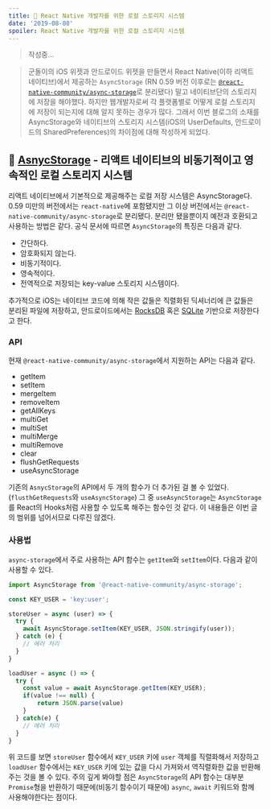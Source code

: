 ```yaml
---
title: 🏪 React Native 개발자를 위한 로컬 스토리지 시스템
date: '2019-08-08'
spoiler: React Native 개발자를 위한 로컬 스토리지 시스템
---
```


> 작성중...

> 군돌이의 iOS 위젯과 안드로이드 위젯을 만들면서 React Native(이하 리액트 네이티브)에서 제공하는 `AsyncStorage` (RN 0.59 버전 이후로는 [`@react-native-community/async-storage`](https://github.com/react-native-community/async-storage)로 분리됐다) 말고 네이티브단의 스토리지에 저장을 해야했다. 하지만 웹개발자로써 각 플랫폼별로 어떻게 로컬 스토리지에 저장이 되는지에 대해 알지 못하는 경우가 많다. 그래서 이번 블로그의 소재를 AsyncStorage와 네이티브의 스토리지 시스템(iOS의 UserDefaults, 안드로이드의 SharedPreferences)의 차이점에 대해 작성하게 되었다.

## 🎍 [AsnycStorage](https://facebook.github.io/react-native/docs/asyncstorage) - 리액트 네이티브의 비동기적이고 영속적인 로컬 스토리지 시스템

리액트 네이티브에서 기본적으로 제공해주는 로컬 저장 시스템은 AsyncStorage다. 0.59 미만의 버전에서는 `react-native`에 포함됐지만 그 이상 버전에서는  `@react-native-community/async-storage`로 분리됐다. 분리만 됐을뿐이지 예전과 호환되고 사용하는 방법은 같다. 공식 문서에 따르면 `AsyncStorage`의 특징은 다음과 같다.

* 간단하다.
* 암호화되지 않는다.
* 비동기적이다.
* 영속적이다.
* 전역적으로 저장되는 key-value 스토리지 시스템이다.

추가적으로 iOS는 네이티브 코드에 의해 작은 값들은 직렬화된 딕셔너리에 큰 값들은 분리된 파일에 저장하고, 안드로이드에서는 [RocksDB](https://rocksdb.org/) 혹은 [SQLite](https://www.sqlite.org/index.html) 기반으로 저장한다고 한다.

### API

현재 `@react-native-community/async-storage`에서 지원하는 API는 다음과 같다.

* getItem
* setItem
* mergeItem
* removeItem
* getAllKeys
* multiGet
* multiSet
* multiMerge
* multiRemove
* clear
* flushGetRequests
* useAsyncStorage

기존의 `AsnycStorage`의 API에서 두 개의 함수가 더 추가된 걸 볼 수 있었다. (`flusthGetRequests`와 `useAsyncStorage`) 그 중 `useAsyncStorage`는 `AsyncStorage`를 React의 Hooks처럼 사용할 수 있도록 해주는 함수인 것 같다. 이 내용들은 이번 글의 범위를 넘어서므로 다루진 않겠다.

### 사용법

`async-storage`에서 주로 사용하는 API 함수는 `getItem`와 `setItem`이다. 다음과 같이 사용할 수 있다.

```js
import AsyncStorage from '@react-native-community/async-storage';

const KEY_USER = 'key:user';

storeUser = async (user) => {
  try {
    await AsyncStorage.setItem(KEY_USER, JSON.stringify(user));
  } catch (e) {
    // 에러 처리
  }
}

loadUser = async () => {
  try {
    const value = await AsyncStorage.getItem(KEY_USER);
    if(value !== null) {
        return JSON.parse(value)
    }
  } catch(e) {
    // 에러 처리
  }
}
```

위 코드를 보면 `storeUser` 함수에서 `KEY_USER` 키에 `user` 객체를 직렬화해서 저장하고 `loadUser` 함수에서는 `KEY_USER` 키에 있는 값을 다시 가져와서 역직렬화한 값을 반환해주는 것을 볼 수 있다. 주의 깊게 봐야할 점은 `AsyncStorage`의 API 함수는 대부분 `Promise`형을 반환하기 때문에(비동기 함수이기 때문에) `async`, `await` 키워드와 함께 사용해야한다는 점이다.
